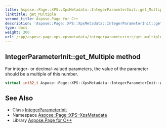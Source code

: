 ```yaml
---
title: Aspose::Page::XPS::XpsMetadata::IntegerParameterInit::get_Multiple method
linktitle: get_Multiple
second_title: Aspose.Page for C++
description: 'Aspose::Page::XPS::XpsMetadata::IntegerParameterInit::get_Multiple method. For integer- or decimal-valued parameters, the value of the parameter should be a multiple of this number in C++.'
type: docs
weight: 300
url: /cpp/aspose.page.xps.xpsmetadata/integerparameterinit/get_multiple/
---
```

## IntegerParameterInit::get_Multiple method


For integer- or decimal-valued parameters, the value of the parameter should be a multiple of this number.

```cpp
virtual int32_t Aspose::Page::XPS::XpsMetadata::IntegerParameterInit::get_Multiple()
```

## See Also

* Class [IntegerParameterInit](../)
* Namespace [Aspose::Page::XPS::XpsMetadata](../../)
* Library [Aspose.Page for C++](../../../)
